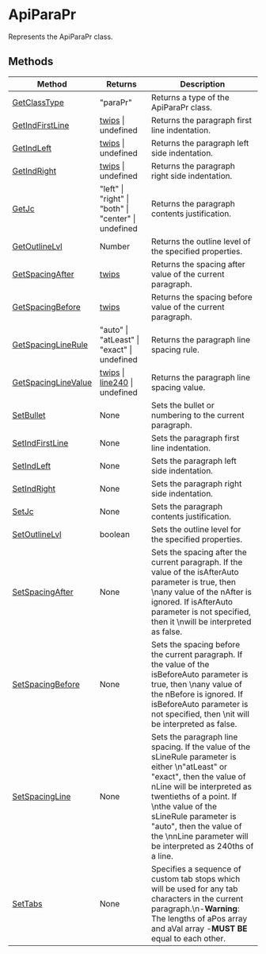 # ApiParaPr

Represents the ApiParaPr class.


## Methods

| Method | Returns | Description |
| ------ | ------- | ----------- |
| [GetClassType](./Methods/GetClassType.md) | "paraPr" | Returns a type of the ApiParaPr class. |
| [GetIndFirstLine](./Methods/GetIndFirstLine.md) | [twips](../Enumeration/twips.md) \| undefined | Returns the paragraph first line indentation. |
| [GetIndLeft](./Methods/GetIndLeft.md) | [twips](../Enumeration/twips.md) \| undefined | Returns the paragraph left side indentation. |
| [GetIndRight](./Methods/GetIndRight.md) | [twips](../Enumeration/twips.md) \| undefined | Returns the paragraph right side indentation. |
| [GetJc](./Methods/GetJc.md) | "left" \| "right" \| "both" \| "center" \| undefined | Returns the paragraph contents justification. |
| [GetOutlineLvl](./Methods/GetOutlineLvl.md) | Number | Returns the outline level of the specified properties. |
| [GetSpacingAfter](./Methods/GetSpacingAfter.md) | [twips](../Enumeration/twips.md) | Returns the spacing after value of the current paragraph. |
| [GetSpacingBefore](./Methods/GetSpacingBefore.md) | [twips](../Enumeration/twips.md) | Returns the spacing before value of the current paragraph. |
| [GetSpacingLineRule](./Methods/GetSpacingLineRule.md) | "auto" \| "atLeast" \| "exact" \| undefined | Returns the paragraph line spacing rule. |
| [GetSpacingLineValue](./Methods/GetSpacingLineValue.md) | [twips](../Enumeration/twips.md) \| [line240](../Enumeration/line240.md) \| undefined | Returns the paragraph line spacing value. |
| [SetBullet](./Methods/SetBullet.md) | None | Sets the bullet or numbering to the current paragraph. |
| [SetIndFirstLine](./Methods/SetIndFirstLine.md) | None | Sets the paragraph first line indentation. |
| [SetIndLeft](./Methods/SetIndLeft.md) | None | Sets the paragraph left side indentation. |
| [SetIndRight](./Methods/SetIndRight.md) | None | Sets the paragraph right side indentation. |
| [SetJc](./Methods/SetJc.md) | None | Sets the paragraph contents justification. |
| [SetOutlineLvl](./Methods/SetOutlineLvl.md) | boolean | Sets the outline level for the specified properties. |
| [SetSpacingAfter](./Methods/SetSpacingAfter.md) | None | Sets the spacing after the current paragraph. If the value of the isAfterAuto parameter is true, then \nany value of the nAfter is ignored. If isAfterAuto parameter is not specified, then it \nwill be interpreted as false. |
| [SetSpacingBefore](./Methods/SetSpacingBefore.md) | None | Sets the spacing before the current paragraph. If the value of the isBeforeAuto parameter is true, then \nany value of the nBefore is ignored. If isBeforeAuto parameter is not specified, then \nit will be interpreted as false. |
| [SetSpacingLine](./Methods/SetSpacingLine.md) | None | Sets the paragraph line spacing. If the value of the sLineRule parameter is either \n"atLeast" or "exact", then the value of nLine will be interpreted as twentieths of a point. If \nthe value of the sLineRule parameter is "auto", then the value of the \nnLine parameter will be interpreted as 240ths of a line. |
| [SetTabs](./Methods/SetTabs.md) | None | Specifies a sequence of custom tab stops which will be used for any tab characters in the current paragraph.\n-**Warning**: The lengths of aPos array and aVal array -**MUST BE** equal to each other. |
